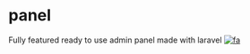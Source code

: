 # panel
Fully featured ready to use admin panel made with laravel
[![fa](https://img.shields.io/badge/lang-فارسی-green)](README.fa.md)
